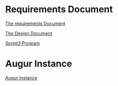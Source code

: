 # Requirements Document 

[The requirements Document](https://docs.google.com/document/d/1Bk8euM1O_t9oNbxb5r7dFSGSB5r5f33C5uVVA2d8gjs/edit?usp=sharing)

[The Design Document](https://docs.google.com/document/d/1EbXl1l9ba5ekEZoI_IjXmNUohH6C2KW5Pe3q1lyfyBE/edit?usp=sharing)

[Sprint3 Program](sprint-3.ipynb)

# Augur Instance 

[Augur Instance](http://ec2-100-24-115-115.compute-1.amazonaws.com:5000/)

